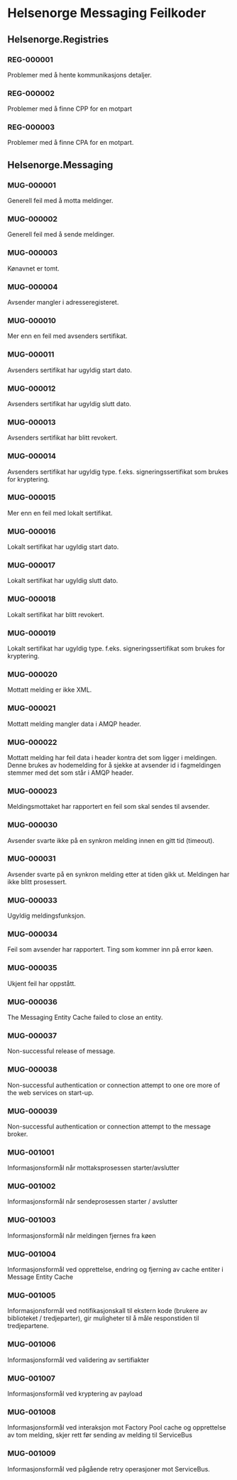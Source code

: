 # Helsenorge Messaging Feilkoder

## Helsenorge.Registries

### REG-000001
Problemer med å hente kommunikasjons detaljer.
 
### REG-000002
Problemer med å finne CPP for en motpart

### REG-000003
Problemer med å finne CPA for en motpart.

## Helsenorge.Messaging

### MUG-000001
Generell feil med å motta meldinger.

### MUG-000002
Generell feil med å sende meldinger.

### MUG-000003
Kønavnet er tomt.

### MUG-000004
Avsender mangler i adresseregisteret.

### MUG-000010
Mer enn en feil med avsenders sertifikat.

### MUG-000011
Avsenders sertifikat har ugyldig start dato.

### MUG-000012
Avsenders sertifikat har ugyldig slutt dato.

### MUG-000013
Avsenders sertifikat har blitt revokert.

### MUG-000014
Avsenders sertifikat har ugyldig type. f.eks. signeringssertifikat som brukes for kryptering.

### MUG-000015
Mer enn en feil med lokalt sertifikat.

### MUG-000016
Lokalt sertifikat har ugyldig start dato.

### MUG-000017
Lokalt sertifikat har ugyldig slutt dato.

### MUG-000018
Lokalt sertifikat har blitt revokert.

### MUG-000019
Lokalt sertifikat har ugyldig type. f.eks. signeringssertifikat som brukes for kryptering.

### MUG-000020
Mottatt melding er ikke XML.

### MUG-000021
Mottatt melding mangler data i AMQP header.

### MUG-000022
Mottatt melding har feil data i header kontra det som ligger i meldingen. Denne brukes av hodemelding for å sjekke at avsender id i fagmeldingen stemmer med det som står i AMQP header. 

### MUG-000023
Meldingsmottaket har rapportert en feil som skal sendes til avsender. 

### MUG-000030
Avsender svarte ikke på en synkron melding innen en gitt tid (timeout).

### MUG-000031
Avsender svarte på en synkron melding etter at tiden gikk ut. Meldingen har ikke blitt prosessert.

### MUG-000033
Ugyldig meldingsfunksjon.

### MUG-000034
Feil som avsender har rapportert. Ting som kommer inn på error køen.

### MUG-000035
Ukjent feil har oppstått.

### MUG-000036
The Messaging Entity Cache failed to close an entity.

### MUG-000037
Non-successful release of message.

### MUG-000038
Non-successful authentication or connection attempt to one ore more of the web services on start-up.

### MUG-000039
Non-successful authentication or connection attempt to the message broker.

### MUG-001001
Informasjonsformål når mottaksprosessen starter/avslutter

### MUG-001002
Informasjonsformål når sendeprosessen starter / avslutter 

### MUG-001003
Informasjonsformål når meldingen fjernes fra køen

### MUG-001004
Informasjonsformål ved opprettelse, endring og fjerning av cache entiter i Message Entity Cache

### MUG-001005
Informasjonsformål ved notifikasjonskall til ekstern kode (brukere av biblioteket / tredjeparter), gir muligheter til å måle responstiden til tredjepartene.

### MUG-001006
Informasjonsformål ved validering av sertifiakter

### MUG-001007
Informasjonsformål ved kryptering av payload

### MUG-001008
Informasjonsformål ved interaksjon mot Factory Pool cache og opprettelse av tom melding, skjer rett før sending av melding til ServiceBus

### MUG-001009
Informasjonsformål ved pågående retry operasjoner mot ServiceBus.
